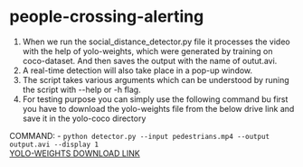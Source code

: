 # people-crossing-alerting

1. When we run the social_distance_detector.py file it processes the video with the help of yolo-weights, which were generated by training on coco-dataset. And then saves the output with the name of outut.avi.
2. A real-time detection will also take place in a pop-up window.
3. The script takes various arguments which can be understood by runing the script with --help or -h flag.
4. For testing purpose you can simply use the following command bu first you have to download the yolo-weights file from the below drive link and save it in the yolo-coco directory 

COMMAND: - `python detector.py --input pedestrians.mp4 --output output.avi --display 1` <br>
[YOLO-WEIGHTS DOWNLOAD LINK](https://drive.google.com/file/d/1fg96TL6N_DSOsuMnt0nC3W8g8oZgO4hG/view?usp=drive_link)

